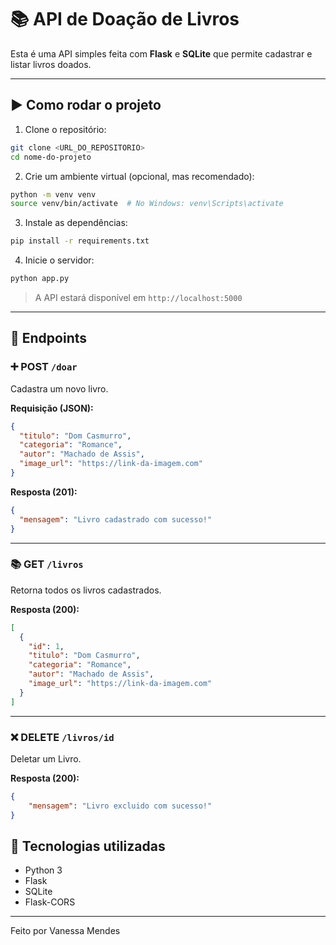 # 📚 API de Doação de Livros

Esta é uma API simples feita com **Flask** e **SQLite** que permite cadastrar e listar livros doados.

---

## ▶️ Como rodar o projeto

1. Clone o repositório:
```bash
git clone <URL_DO_REPOSITORIO>
cd nome-do-projeto
```

2. Crie um ambiente virtual (opcional, mas recomendado):
```bash
python -m venv venv
source venv/bin/activate  # No Windows: venv\Scripts\activate
```

3. Instale as dependências:
```bash
pip install -r requirements.txt
```

4. Inicie o servidor:
```bash
python app.py
```

> A API estará disponível em `http://localhost:5000`

---

## 🔗 Endpoints

### ➕ POST `/doar`

Cadastra um novo livro.

**Requisição (JSON):**
```json
{
  "titulo": "Dom Casmurro",
  "categoria": "Romance",
  "autor": "Machado de Assis",
  "image_url": "https://link-da-imagem.com"
}
```

**Resposta (201):**
```json
{
  "mensagem": "Livro cadastrado com sucesso!"
}
```

---

### 📚 GET `/livros`

Retorna todos os livros cadastrados.

**Resposta (200):**
```json
[
  {
    "id": 1,
    "titulo": "Dom Casmurro",
    "categoria": "Romance",
    "autor": "Machado de Assis",
    "image_url": "https://link-da-imagem.com"
  }
]
```

---
### ❌ DELETE `/livros/id`

Deletar um Livro.

**Resposta (200):**
```json
{
    "mensagem": "Livro excluido com sucesso!"
}
```

## 🧰 Tecnologias utilizadas

- Python 3
- Flask
- SQLite
- Flask-CORS

---

Feito por Vanessa Mendes
